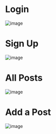 # Login
![image](https://github.com/Himanshu1198/BlogApp/assets/143578896/d741666d-836c-4553-ab39-69657496366f)

# Sign Up
![image](https://github.com/Himanshu1198/BlogApp/assets/143578896/c48bf2c4-3e69-4637-b95c-154fe1bc0398)

# All Posts
![image](https://github.com/Himanshu1198/BlogApp/assets/143578896/e35643c1-b656-4ea1-8749-8057c863e063)

# Add a Post
![image](https://github.com/Himanshu1198/BlogApp/assets/143578896/33f7183f-e5e1-43de-b56d-676cb111721a)

